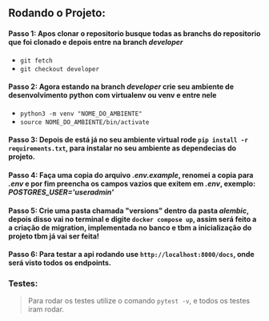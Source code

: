 ## Rodando o Projeto:

#### Passo 1: Apos clonar o repositorio busque todas as branchs do repositorio que foi clonado e depois entre na branch ***developer***
- ``` git fetch ```
- ``` git checkout developer ```

#### Passo 2: Agora estando na branch ***developer*** crie seu ambiente de desenvolvimento python com virtualenv ou venv e entre nele
- ``` python3 -m venv "NOME_DO_AMBIENTE" ```
- ``` source NOME_DO_AMBIENTE/bin/activate ```

#### Passo 3: Depois de está já no seu ambiente virtual rode ```pip install -r requirements.txt```, para instalar no seu ambiente as dependecias do projeto.

#### Passo 4: Faça uma copia do arquivo ***.env.example***, renomei a copia para ***.env*** e por fim preencha os campos vazios que exitem em ***.env***, exemplo: ***POSTGRES_USER='useradmin'***

#### Passo 5: Crie uma pasta chamada "versions" dentro da pasta ***alembic***, depois disso vai no terminal e digite ```docker compose up```, assim será feito a a criação de migration, implementada no banco e tbm a inicialização do projeto tbm já vai ser feita!

#### Passo 6: Para testar a api rodando use ```http://localhost:8000/docs```, onde será visto todos os endpoints.

### Testes:

> Para rodar os testes utilize o comando ``` pytest -v ```, e todos os testes iram rodar.
